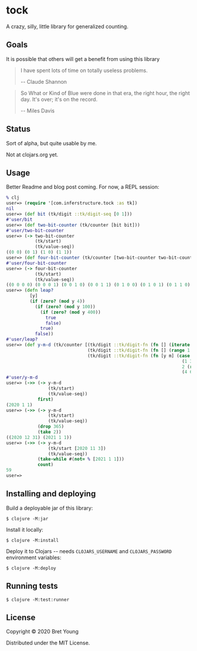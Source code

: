 # tock

A crazy, silly, little library for generalized counting.

## Goals

It is possible that others will get a benefit from using this library 

> I have spent lots of time on totally useless problems.
>
>  -- Claude Shannon

> So What or Kind of Blue were done in that era, the right hour, the right day. It's over; it's on the record.
>
>  -- Miles Davis


## Status

Sort of alpha, but quite usable by me.

Not at clojars.org yet.

## Usage

Better Readme and blog post coming. For now, a REPL session:
```clojure
% clj
user=> (require '[com.inferstructure.tock :as tk])
nil
user=> (def bit (tk/digit ::tk/digit-seq [0 1]))
#'user/bit
user=> (def two-bit-counter (tk/counter [bit bit]))
#'user/two-bit-counter
user=> (-> two-bit-counter
           (tk/start)
           (tk/value-seq))
((0 0) (0 1) (1 0) (1 1))
user=> (def four-bit-counter (tk/counter [two-bit-counter two-bit-counter]))
#'user/four-bit-counter
user=> (-> four-bit-counter
           (tk/start)
           (tk/value-seq))
((0 0 0 0) (0 0 0 1) (0 0 1 0) (0 0 1 1) (0 1 0 0) (0 1 0 1) (0 1 1 0) (0 1 1 1) (1 0 0 0) (1 0 0 1) (1 0 1 0) (1 0 1 1) (1 1 0 0) (1 1 0 1) (1 1 1 0) (1 1 1 1))
user=> (defn leap?
         [y]
         (if (zero? (mod y 4))
           (if (zero? (mod y 100))
             (if (zero? (mod y 400))
               true
               false)
             true)
           false))
#'user/leap?
user=> (def y-m-d (tk/counter [(tk/digit ::tk/digit-fn (fn [] (iterate inc 2020)))
                               (tk/digit ::tk/digit-fn (fn [] (range 1 13)))
                               (tk/digit ::tk/digit-fn (fn [y m] (case m
                                                                   (1 3 5 7 8 10 12) (range 1 32)
                                                                   2 (range 1 (if (leap? y) 30 29))
                                                                   (4 6 9 11) (range 1 31))))]))
#'user/y-m-d
user=> (->> (-> y-m-d
                (tk/start)
                (tk/value-seq))
            first)
(2020 1 1)
user=> (->> (-> y-m-d
                (tk/start)
                (tk/value-seq))
            (drop 365)
            (take 2))
((2020 12 31) (2021 1 1))
user=> (->> (-> y-m-d
                (tk/start [2020 11 3])
                (tk/value-seq))
            (take-while #(not= % [2021 1 1]))
            count)
59
user=>
```

## Installing and deploying

Build a deployable jar of this library:

    $ clojure -M:jar

Install it locally:

    $ clojure -M:install

Deploy it to Clojars -- needs `CLOJARS_USERNAME` and `CLOJARS_PASSWORD` environment variables:

    $ clojure -M:deploy

## Running tests

    $ clojure -M:test:runner

## License

Copyright © 2020 Bret Young

Distributed under the MIT License.